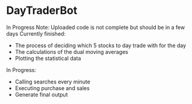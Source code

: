# DayTraderBot
In Progress
Note: Uploaded code is not complete but should be in a few days
Currently finished:
- The process of deciding which 5 stocks to day trade with for the day
- The calculations of the dual moving averages
- Plotting the statistical data

In Progress:
- Calling searches every minute
- Executing purchase and sales
- Generate final output
